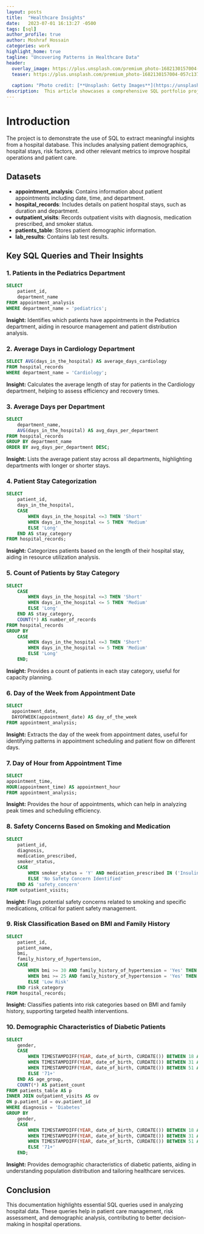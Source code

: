 ```yaml
---
layout: posts
title:  "Healthcare Insights"
date:   2023-07-01 16:13:27 -0500
tags: [sql]
author_profile: true
author: Moshraf Hossain
categories: work
highlight_home: true
tagline: "Uncovering Patterns in Healthcare Data"
header:
  overlay_image: https://plus.unsplash.com/premium_photo-1682130157004-057c137d96d5?w=400&auto=format&fit=crop&q=60&ixlib=rb-4.0.3&ixid=M3wxMjA3fDB8MHxzZWFyY2h8MXx8aG9zcGl0YWx8ZW58MHx8MHx8fDA%3D
  teaser: https://plus.unsplash.com/premium_photo-1682130157004-057c137d96d5?w=400&auto=format&fit=crop&q=60&ixlib=rb-4.0.3&ixid=M3wxMjA3fDB8MHxzZWFyY2h8MXx8aG9zcGl0YWx8ZW58MHx8MHx8fDA%3D
  
  caption: "Photo credit: [**Unsplash: Getty Images**](https://unsplash.com/@gettyimages)"
description:  This article showcases a comprehensive SQL portfolio project focused on hospital data analysis, highlighting key SQL queries and insights that demonstrate data manipulation and analysis skills.
---
```


# Introduction
The project is to demonstrate the use of SQL to extract meaningful insights from a hospital database. This includes analysing patient demographics, hospital stays, risk factors, and other relevant metrics to improve hospital operations and patient care.

## Datasets
- **appointment_analysis**: Contains information about patient appointments including date, time, and department.
- **hospital_records**: Includes details on patient hospital stays, such as duration and department.
- **outpatient_visits**: Records outpatient visits with diagnosis, medication prescribed, and smoker status.
- **patients_table**: Stores patient demographic information.
- **lab_results**: Contains lab test results.

## Key SQL Queries and Their Insights

### 1. Patients in the Pediatrics Department
```sql
SELECT
    patient_id,
    department_name
FROM appointment_analysis
WHERE department_name = 'pediatrics';
```
**Insight:** Identifies which patients have appointments in the Pediatrics department, aiding in resource management and patient distribution analysis.

### 2. Average Days in Cardiology Department
```sql
SELECT AVG(days_in_the_hospital) AS average_days_cardiology
FROM hospital_records
WHERE department_name = 'Cardiology';
```
**Insight:** Calculates the average length of stay for patients in the Cardiology department, helping to assess efficiency and recovery times.

### 3. Average Days per Department
```sql
SELECT
    department_name,
    AVG(days_in_the_hospital) AS avg_days_per_department
FROM hospital_records
GROUP BY department_name
ORDER BY avg_days_per_department DESC;
```
**Insight:** Lists the average patient stay across all departments, highlighting departments with longer or shorter stays.

### 4. Patient Stay Categorization
```sql
SELECT
    patient_id,
    days_in_the_hospital,
    CASE
        WHEN days_in_the_hospital <=3 THEN 'Short'
        WHEN days_in_the_hospital <= 5 THEN 'Medium'
        ELSE 'Long'
    END AS stay_category
FROM hospital_records;
```
**Insight:** Categorizes patients based on the length of their hospital stay, aiding in resource utilization analysis.

### 5. Count of Patients by Stay Category
```sql
SELECT
    CASE
        WHEN days_in_the_hospital <=3 THEN 'Short'
        WHEN days_in_the_hospital <= 5 THEN 'Medium'
        ELSE 'Long'
    END AS stay_category,
    COUNT(*) AS number_of_records
FROM hospital_records
GROUP BY
    CASE
        WHEN days_in_the_hospital <=3 THEN 'Short'
        WHEN days_in_the_hospital <= 5 THEN 'Medium'
        ELSE 'Long'
    END;
```
**Insight:** Provides a count of patients in each stay category, useful for capacity planning.

### 6. Day of the Week from Appointment Date
```sql
SELECT
  appointment_date,
  DAYOFWEEK(appointment_date) AS day_of_the_week
FROM appointment_analysis;
```
**Insight:** Extracts the day of the week from appointment dates, useful for identifying patterns in appointment scheduling and patient flow on different days.

### 7. Day of Hour from Appointment Time
```sql
SELECT
appointment_time,
HOUR(appointment_time) AS appointment_hour
FROM appointment_analysis;
```
**Insight:** Provides the hour of appointments, which can help in analyzing peak times and scheduling efficiency.


### 8. Safety Concerns Based on Smoking and Medication
```sql
SELECT
    patient_id,
    diagnosis,
    medication_prescribed,
    smoker_status,
    CASE
        WHEN smoker_status = 'Y' AND medication_prescribed IN ('Insulin', 'Metformin', 'Lisinopril') THEN 'Potential Safety Concern: Smoking and Medication Interactions'
        ELSE 'No Safety Concern Identified'
    END AS 'safety_concern'
FROM outpatient_visits;
```
**Insight:** Flags potential safety concerns related to smoking and specific medications, critical for patient safety management.

### 9. Risk Classification Based on BMI and Family History
```sql
SELECT
    patient_id,
    patient_name,
    bmi,
    family_history_of_hypertension,
    CASE
        WHEN bmi >= 30 AND family_history_of_hypertension = 'Yes' THEN 'High Risk'
        WHEN bmi >= 25 AND family_history_of_hypertension = 'Yes' THEN 'Medium Risk'
        ELSE 'Low Risk'
    END risk_category
FROM hospital_records;
```
**Insight:** Classifies patients into risk categories based on BMI and family history, supporting targeted health interventions.

### 10. Demographic Characteristics of Diabetic Patients
```sql
SELECT
    gender,
    CASE
        WHEN TIMESTAMPDIFF(YEAR, date_of_birth, CURDATE()) BETWEEN 18 AND 30 THEN '18-30'
        WHEN TIMESTAMPDIFF(YEAR, date_of_birth, CURDATE()) BETWEEN 31 AND 50 THEN '31-50'
        WHEN TIMESTAMPDIFF(YEAR, date_of_birth, CURDATE()) BETWEEN 51 AND 70 THEN '51-70'
        ELSE '71+'
    END AS age_group,
    COUNT(*) AS patient_count
FROM patients_table AS p
INNER JOIN outpatient_visits AS ov
ON p.patient_id = ov.patient_id
WHERE diagnosis = 'Diabetes'
GROUP BY
    gender,
    CASE
        WHEN TIMESTAMPDIFF(YEAR, date_of_birth, CURDATE()) BETWEEN 18 AND 30 THEN '18-30'
        WHEN TIMESTAMPDIFF(YEAR, date_of_birth, CURDATE()) BETWEEN 31 AND 50 THEN '31-50'
        WHEN TIMESTAMPDIFF(YEAR, date_of_birth, CURDATE()) BETWEEN 51 AND 70 THEN '51-70'
        ELSE '71+'
    END;
```
**Insight:** Provides demographic characteristics of diabetic patients, aiding in understanding population distribution and tailoring healthcare services.


## Conclusion
This documentation highlights essential SQL queries used in analyzing hospital data. These queries help in patient care management, risk assessment, and demographic analysis, contributing to better decision-making in hospital operations.
